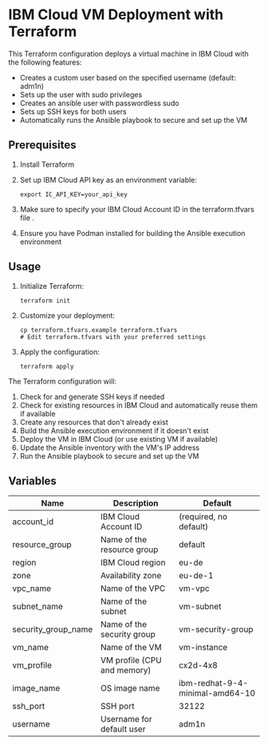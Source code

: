 # IBM Cloud VM Deployment with Terraform

This Terraform configuration deploys a virtual machine in IBM Cloud with the following features:

- Creates a custom user based on the specified username (default: adm1n)
- Sets up the user with sudo privileges
- Creates an ansible user with passwordless sudo
- Sets up SSH keys for both users
- Automatically runs the Ansible playbook to secure and set up the VM

## Prerequisites

1. Install Terraform
2. Set up IBM Cloud API key as an environment variable:

   ```
   export IC_API_KEY=your_api_key
   ```

3. Make sure to specify your IBM Cloud Account ID in the terraform.tfvars file
   .
4. Ensure you have Podman installed for building the Ansible execution environment

## Usage

1. Initialize Terraform:

   ```
   terraform init
   ```

2. Customize your deployment:

   ```
   cp terraform.tfvars.example terraform.tfvars
   # Edit terraform.tfvars with your preferred settings
   ```

3. Apply the configuration:
   ```
   terraform apply
   ```

The Terraform configuration will:

1. Check for and generate SSH keys if needed
2. Check for existing resources in IBM Cloud and automatically reuse them if available
3. Create any resources that don't already exist
4. Build the Ansible execution environment if it doesn't exist
5. Deploy the VM in IBM Cloud (or use existing VM if available)
6. Update the Ansible inventory with the VM's IP address
7. Run the Ansible playbook to secure and set up the VM

## Variables

| Name                | Description                 | Default                         |
| ------------------- | --------------------------- | ------------------------------- |
| account_id          | IBM Cloud Account ID        | (required, no default)          |
| resource_group      | Name of the resource group  | default                         |
| region              | IBM Cloud region            | eu-de                           |
| zone                | Availability zone           | eu-de-1                         |
| vpc_name            | Name of the VPC             | vm-vpc                          |
| subnet_name         | Name of the subnet          | vm-subnet                       |
| security_group_name | Name of the security group  | vm-security-group               |
| vm_name             | Name of the VM              | vm-instance                     |
| vm_profile          | VM profile (CPU and memory) | cx2d-4x8                        |
| image_name          | OS image name               | ibm-redhat-9-4-minimal-amd64-10 |
| ssh_port            | SSH port                    | 32122                           |
| username            | Username for default user   | adm1n                           |
